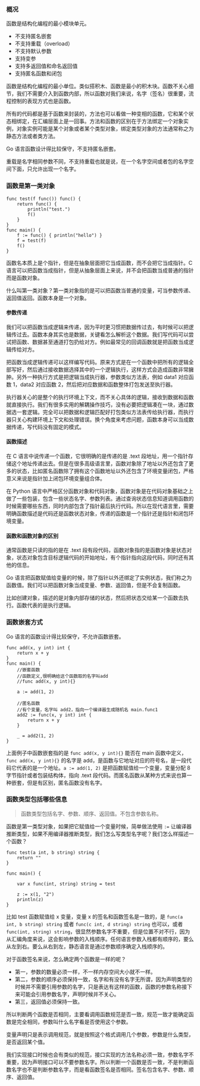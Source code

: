 ### 概况

函数是结构化编程的最小模块单元。

  * 不支持匿名嵌套
  * 不支持重载（overload）
  * 不支持默认参数
  * 支持变参
  * 支持多返回值和命名返回值
  * 支持匿名函数和闭包

函数是结构化编程的最小单位。类似搭积木、函数是最小的积木块。函数不关心细节，我们不需要介入到函数内部，所以函数对我们来说，名字（签名）很重要，流程控制的表现方式也是函数。

所有的代码都是基于函数来封装的，方法也可以看做一种变相的函数，它和某个状态相绑定，在汇编层面上是一回事。方法和函数的区别在于方法绑定一个对象实例，对象实例可能是某个对象或者某个类型对象，绑定类型对象的方法通常称之为静态方法或者类方法。

Go 语言函数设计得比较保守，不支持匿名嵌套。

重载是名字相同参数不同，不支持重载也就是说，在一个名字空间或者包的名字空间下面，只允许出现一个名字。

### 函数是第一类对象

    
    
    func test(f func()) func() {
        return func() {
            println("test.")
            f()
        }
    }
    func main() {
        f := func() { println("hello") }
        f = test(f)
        f()
    }
    

函数名本质上是个指针，但是在抽象层面把它当成函数，而不会把它当成指针。C
语言可以把函数当成指针，但是从抽象层面上来说，并不会把函数当成普通的指针而是函数对象。

什么叫第一类对象？第一类对象指的是可以把函数当普通的变量，可当参数传递、返回值返回。函数本身是一个对象。

#### 参数传递

我们可以把函数当成逻辑来传递，因为平时更习惯把数据传过去，有时候可以把逻辑传过去。函数本身其实也是数据，关键看怎么解析这个数据。我们写代码可以尝试把函数、数据甚至通道打包扔给对方。例如最常见的回调函数就是把函数当成逻辑传给对方。

把函数当成逻辑传递可以这样编写代码。原来方式是在一个函数中把所有的逻辑全部写好，然后通过接收数据选择其中的一个逻辑执行，这样方式会造成函数非常臃肿。另外一种执行方式是把逻辑当成执行器，参数类似方法表，例如
data1 对应函数 1，data2 对应函数 2，然后把对应数据和函数整体打包发送至执行器。

执行器关心的是整个的执行环境上下文，而不关心具体的逻辑，接收到数据和函数就直接执行。我们有很多实用的解耦操作技巧，没有必要把逻辑凑在一块，通过数据选一套逻辑。完全可以把数据和逻辑匹配好打包类似方法表传给执行器，而执行器只关心构建环境上下文和处理错误。换个角度来考虑问题，函数本身可以当成数据传递，写代码没有固定的模式。

#### 函数描述

在 C 语言中说传递一个函数，它很明确的是传递的是 .text
段地址，用一个指针存储这个地址传递出去。但是在很多高级语言里，函数对象除了地址以外还包含了更多的状态，比如匿名函数除了拥有这个函数地址以外还包含了环境变量闭包，严格意义来说是指针加上闭包环境变量组合体。

在 Python
语言中严格区分函数对象和代码对象，函数对象是在代码对象基础之上做了一些包装，包含一些状态名字、参数列表。通过查询状态信息知道调用函数的时候需要哪些东西，同时内部包含了指针最后执行代码。所以在现代语言里，需要明确函数描述是代码还是函数状态对象，传递的函数是一个指针还是指针和闭包环境变量。

#### 函数和函数对象的区别

通常函数是只读的指的是在 .text
段有段代码，函数对象指的是函数对象是状态对象，状态对象包含目标逻辑代码的开始地址，有个指针指向这段代码，同时还有其他的信息。

Go 语言把函数赋值给变量的时候，除了指针以外还绑定了实例状态，我们称之为函数值。我们可以把函数对象当成变量、参数、返回值，但是不会复制函数。

比如创建对象，描述的是对象内部存储的状态，然后把状态交给某一个函数去执行。函数代表的是执行逻辑。

### 函数嵌套方式

Go 语言的函数设计得比较保守，不允许函数嵌套。

    
    
    func add(x, y int) int {
        return x + y
    }
    func main() {
        //嵌套函数
        //函数定义,很明确给这个函数取的名字叫add
        //func add(x, y int){}
    
        a := add(1, 2)
    
        //匿名函数
        //有个变量，名字叫 add2，指向一个编译器生成随机名 main.func1
        add2 := func(x, y int) int {
            return x + y
        }
    
        _ = add2(1, 2)
    }
    

上面例子中函数嵌套指的是 `func add(x, y int){}` 能否在 main 函数中定义，`func add(x, y int){}` 的名字是
add，是函数与它地址对应的符号名，是一段代码它代表的是一个地址。`a := add(1, 2)` 是把函数赋值给一个变量，变量分配 8
字节指针或者包装结构体，指向 .text 段代码。而匿名函数从某种方式来说也算一种嵌套，但是有区别，匿名函数没有名字。

### 函数类型包括哪些信息

> 函数类型包括名字、参数、顺序、返回值。不包含参数名称。

函数是第一类型对象，如果把它赋值给一个变量时候，简单做法使用 `:=`
让编译器推断类型，如果不用编译器推断类型，我们怎么写类型名字呢？我们怎么样描述一个函数？

    
    
    func test(a int, b string) string {
        return ""
    }
    
    func main() {
    
        var x func(int, string) string = test
    
        z := x(1, "2")
        println(z)
    }
    

比如 test 函数赋值给 x 变量，变量 x 的签名和函数签名是一致的，是 `func(a int, b string) string` 或者
`func(c int, d string) string` 也可以，或者 `func(int, string)
string`，很显然参数名字不重要，但是位置不对不行，因为从汇编角度来说，这会影响参数的入栈顺序。任何语言参数入栈都有顺序的，要么从左到右。要么从右到左，静态语言是通过参数顺序确定入栈顺序的。

对于函数签名来说，怎么确定两个函数是一样的呢？

  * 第一，参数的数量必须一样，不一样内存空间大小就不一样。
  * 第二，参数的顺序必须保持一致，名字和有没有名字无所谓，因为声明类型的时候并不需要引用参数的名字，只是表达有这样的函数，函数的参数名称接下来可能会引用参数名字，声明时候并不关心。
  * 第三，返回值必须保持一致。

所以判断两个函数是否相同，主要看调用函数规范是否一致，规范一致才能确定函数是完全相同，参数叫什么名字看是否使用这个参数。

变量声明只是表示调用规范，就是按照这个格式调用几个参数，参数是什么类型，是否返回某个值。

我们实现接口时候也会有类似的规范，接口实现的方法名称必须一致，参数名字不重要，因为声明接口可以不要参数名字。所以判断一个函数是否一致，不是判断函数名字也不是判断参数名字，而是看函数签名是否相同。签名包含名字、参数、顺序、返回值。


